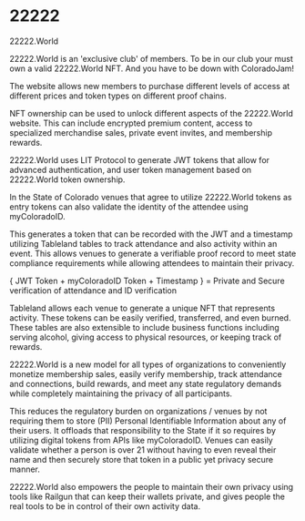 # 22222
22222.World

22222.World is an 'exclusive club' of members. To be in our club your must own a valid 22222.World NFT. And you have to be down with ColoradoJam!

The website allows new members to purchase different levels of access at different prices and token types on different proof chains.

NFT ownership can be used to unlock different aspects of the 22222.World website. This can include encrypted premium content, access to specialized merchandise sales, private event invites, and membership rewards.

22222.World uses LIT Protocol to generate JWT tokens that allow for advanced authentication, and user token management based on 22222.World token ownership.

In the State of Colorado venues that agree to utilize 22222.World tokens as entry tokens can also validate the identity of the attendee using myColoradoID.

This generates a token that can be recorded with the JWT and a timestamp utilizing Tableland tables to track attendance and also activity within an event. This allows venues to generate a verifiable proof record to meet state compliance requirements while allowing attendees to maintain their privacy.

{ JWT Token + myColoradoID Token + Timestamp } = Private and Secure verification of attendance and ID verification

Tableland allows each venue to generate a unique NFT that represents activity. These tokens can be easily verified, transferred, and even burned. These tables are also extensible to include business functions including serving alcohol, giving access to physical resources, or keeping track of rewards.

22222.World is a new model for all types of organizations to conveniently monetize membership sales, easily verify membership, track attendance and connections, build rewards, and meet any state regulatory demands while completely maintaining the privacy of all participants.

This reduces the regulatory burden on organizations / venues by not requiring them to store (PII) Personal Identifiable Information about any of their users. It offloads that responsibility to the State if it so requires by utilizing digital tokens from APIs like myColoradoID. Venues can easily validate whether a person is over 21 without having to even reveal their name and then securely store that token in a public yet privacy secure manner.

22222.World also empowers the people to maintain their own privacy using tools like Railgun that can keep their wallets private, and gives people the real tools to be in control of their own activity data.
